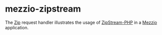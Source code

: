 # mezzio-zipstream

The [Zip](src/App/Handler/Zip.php) request handler illustrates the usage of [ZipStream-PHP](https://packagist.org/packages/maennchen/zipstream-php) in a [Mezzio](https://docs.mezzio.dev/) application.
